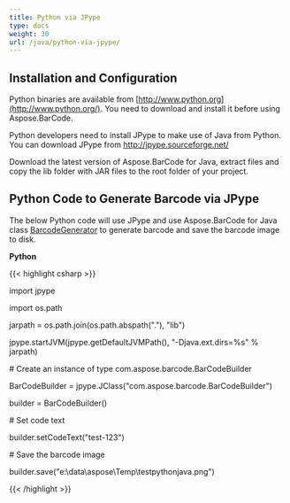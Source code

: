 ```yaml
---
title: Python via JPype
type: docs
weight: 30
url: /java/python-via-jpype/
---
```


## **Installation and Configuration**
Python binaries are available from [http://www.python.org](http://www.python.org/). You need to download and install it before using Aspose.BarCode.

Python developers need to install JPype to make use of Java from Python. You can download JPype from <http://jpype.sourceforge.net/>

Download the latest version of Aspose.BarCode for Java, extract files and copy the lib folder with JAR files to the root folder of your project. 
## **Python Code to Generate Barcode via JPype**
The below Python code will use JPype and use Aspose.BarCode for Java class [BarcodeGenerator]() to generate barcode and save the barcode image to disk.

**Python**

{{< highlight csharp >}}

 import jpype

import os.path



jarpath = os.path.join(os.path.abspath("."), "lib")



jpype.startJVM(jpype.getDefaultJVMPath(), "-Djava.ext.dirs=%s" % jarpath)



\# Create an instance of type com.aspose.barcode.BarCodeBuilder 

BarCodeBuilder = jpype.JClass("com.aspose.barcode.BarCodeBuilder")

builder = BarCodeBuilder()

\# Set code text

builder.setCodeText("test-123")



\# Save the barcode image

builder.save("e:\\data\\aspose\\Temp\\testpythonjava.png")

{{< /highlight >}}
